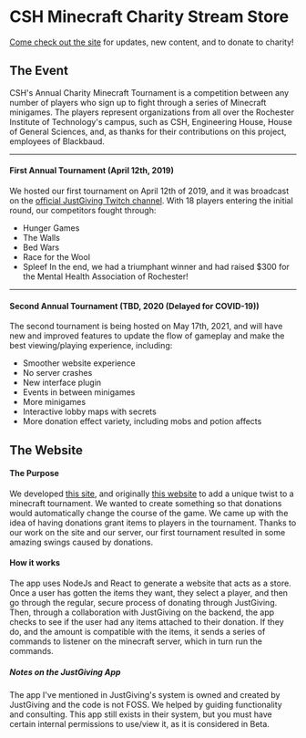 # CSH Minecraft Charity Stream Store

[Come check out the site](https://minecraftstream.csh.rit.edu/) for updates, new content, and to donate to charity!

## The Event

CSH's Annual Charity Minecraft Tournament is a competition between any number of players who sign up to fight through a series of Minecraft minigames. The players represent organizations from all over the Rochester Institute of Technology's campus, such as CSH, Engineering House, House of General Sciences, and, as thanks for their contributions on this project, employees of Blackbaud.
***
#### First Annual Tournament (April 12th, 2019)

We hosted our first tournament on April 12th of 2019, and it was broadcast on the [official JustGiving Twitch channel](https://www.twitch.tv/justgiving). With 18 players entering the initial round, our competitors fought through:
* Hunger Games
* The Walls
* Bed Wars
* Race for the Wool
* Spleef
In the end, we had a triumphant winner and had raised $300 for the Mental Health Association of Rochester!
---
#### Second Annual Tournament (TBD, 2020 (Delayed for COVID-19))

The second tournament is being hosted on May 17th, 2021, and will have new and improved features to update the flow of gameplay and make the best viewing/playing experience, including:
* Smoother website experience
* No server crashes
* New interface plugin
* Events in between minigames
* More minigames
* Interactive lobby maps with secrets
* More donation effect variety, including mobs and potion affects

## The Website

#### The Purpose

We developed [this site](https://minecraftstream.csh.rit.edu/), and originally [this website](https://github.com/crigney3/CharityStreamApp) to add a unique twist to a minecraft tournament. We wanted to create something so that donations would automatically change the course of the game. We came up with the idea of having donations grant items to players in the tournament. Thanks to our work on the site and our server, our first tournament resulted in some amazing swings caused by donations. 

#### How it works

The app uses NodeJs and React to generate a website that acts as a store. Once a user has gotten the items they want, they select a player, and then go through the regular, secure process of donating through JustGiving. Then, through a collaboration with JustGiving on the backend, the app checks to see if the user had any items attached to their donation. If they do, and the amount is compatible with the items, it sends a series of commands to listener on the minecraft server, which in turn run the commands.

##### Notes on the JustGiving App
The app I've mentioned in JustGiving's system is owned and created by JustGiving and the code is not FOSS. We helped by guiding functionality and consulting. This app still exists in their system, but you must have certain internal permissions to use/view it, as it is considered in Beta.

